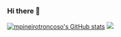 ### Hi there 👋
[![mpineirotroncoso's GitHub stats](https://github-readme-stats.vercel.app/api?username=mpineirotroncoso)]()
![](https://komarev.com/ghpvc/?username=mpineirotroncoso)
<!--
**mpineirotroncoso/mpineirotroncoso** is a ✨ _special_ ✨ repository because its `README.md` (this file) appears on your GitHub profile.

Here are some ideas to get you started:

- 🔭 I’m currently working on ...
- 🌱 I’m currently learning ...
- 👯 I’m looking to collaborate on ...
- 🤔 I’m looking for help with ...
- 💬 Ask me about ...
- 📫 How to reach me: ...
- 😄 Pronouns: ...
- ⚡ Fun fact: ...
-->
